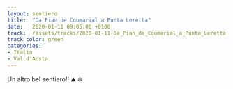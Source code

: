 ```yaml
---
layout: sentiero
title:  "Da Pian de Coumarial a Punta Leretta"
date:   2020-01-11 09:05:00 +0100
track:  /assets/tracks/2020-01-11-Da_Pian_de_Coumarial_a_Punta_Leretta.gpx
track_color: green
categories:
- Italia
- Val d'Aosta
---
```


Un altro bel sentiero!! :mountain: :snowflake: